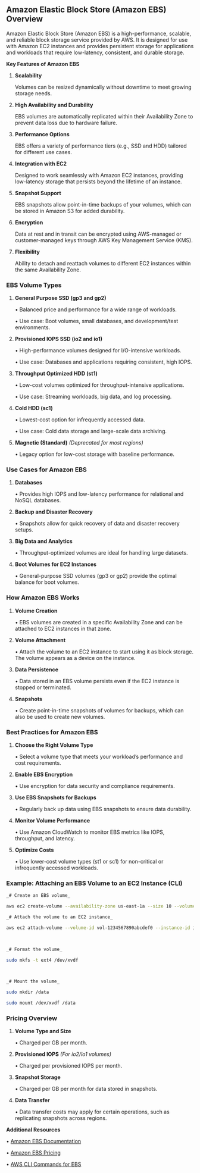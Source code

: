 
## **Amazon Elastic Block Store (Amazon EBS) Overview**
  
Amazon Elastic Block Store (Amazon EBS) is a high-performance, scalable, and reliable block storage service provided by AWS. It is designed for use with Amazon EC2 instances and provides persistent storage for applications and workloads that require low-latency, consistent, and durable storage.

**Key Features of Amazon EBS**

1. **Scalability**
   
	Volumes can be resized dynamically without downtime to meet growing storage needs.

2. **High Availability and Durability**

	 EBS volumes are automatically replicated within their Availability Zone to prevent data loss due to hardware failure.

3. **Performance Options**

	EBS offers a variety of performance tiers (e.g., SSD and HDD) tailored for different use cases.

4. **Integration with EC2**

	 Designed to work seamlessly with Amazon EC2 instances, providing low-latency storage that persists beyond the lifetime of an instance.

5. **Snapshot Support**

	 EBS snapshots allow point-in-time backups of your volumes, which can be stored in Amazon S3 for added durability.

6. **Encryption**

	 Data at rest and in transit can be encrypted using AWS-managed or customer-managed keys through AWS Key Management Service (KMS).

7. **Flexibility**

	 Ability to detach and reattach volumes to different EC2 instances within the same Availability Zone.

  

### **EBS Volume Types**

1. **General Purpose SSD (gp3 and gp2)**

	• Balanced price and performance for a wide range of workloads.

	• Use case: Boot volumes, small databases, and development/test environments.

2. **Provisioned IOPS SSD (io2 and io1)**

	• High-performance volumes designed for I/O-intensive workloads.

	• Use case: Databases and applications requiring consistent, high IOPS.

3. **Throughput Optimized HDD (st1)**

	• Low-cost volumes optimized for throughput-intensive applications.

	• Use case: Streaming workloads, big data, and log processing.

4. **Cold HDD (sc1)**

	• Lowest-cost option for infrequently accessed data.

	• Use case: Cold data storage and large-scale data archiving.

5. **Magnetic (Standard)** _(Deprecated for most regions)_

	• Legacy option for low-cost storage with baseline performance.

  

### **Use Cases for Amazon EBS**

1. **Databases**

	• Provides high IOPS and low-latency performance for relational and NoSQL databases.

2. **Backup and Disaster Recovery**

	• Snapshots allow for quick recovery of data and disaster recovery setups.

3. **Big Data and Analytics**

	• Throughput-optimized volumes are ideal for handling large datasets.

4. **Boot Volumes for EC2 Instances**

	• General-purpose SSD volumes (gp3 or gp2) provide the optimal balance for boot volumes.

  
### **How Amazon EBS Works**

1. **Volume Creation**

	• EBS volumes are created in a specific Availability Zone and can be attached to EC2 instances in that zone.

2. **Volume Attachment**

	• Attach the volume to an EC2 instance to start using it as block storage. The volume appears as a device on the instance.

3. **Data Persistence**

	• Data stored in an EBS volume persists even if the EC2 instance is stopped or terminated.

4. **Snapshots**

	• Create point-in-time snapshots of volumes for backups, which can also be used to create new volumes.

  
### **Best Practices for Amazon EBS**

1. **Choose the Right Volume Type**

	• Select a volume type that meets your workload’s performance and cost requirements.

2. **Enable EBS Encryption**

	• Use encryption for data security and compliance requirements.

3. **Use EBS Snapshots for Backups**

	• Regularly back up data using EBS snapshots to ensure data durability.

4. **Monitor Volume Performance**

	• Use Amazon CloudWatch to monitor EBS metrics like IOPS, throughput, and latency.

5. **Optimize Costs**

	• Use lower-cost volume types (st1 or sc1) for non-critical or infrequently accessed workloads.

  
### **Example: Attaching an EBS Volume to an EC2 Instance (CLI)**

```sh
_# Create an EBS volume_

aws ec2 create-volume --availability-zone us-east-1a --size 10 --volume-type gp2  

_# Attach the volume to an EC2 instance_

aws ec2 attach-volume --volume-id vol-1234567890abcdef0 --instance-id i-1234567890abcdef0 --device /dev/xvdf

  

_# Format the volume_

sudo mkfs -t ext4 /dev/xvdf

  

_# Mount the volume_

sudo mkdir /data

sudo mount /dev/xvdf /data
```
  

### **Pricing Overview**


1. **Volume Type and Size**

	• Charged per GB per month.

2. **Provisioned IOPS** _(For io2/io1 volumes)_

	• Charged per provisioned IOPS per month.

3. **Snapshot Storage**

	• Charged per GB per month for data stored in snapshots.

4. **Data Transfer**

	• Data transfer costs may apply for certain operations, such as replicating snapshots across regions.

  
**Additional Resources**

• [Amazon EBS Documentation](https://docs.aws.amazon.com/ebs)

• [Amazon EBS Pricing](https://aws.amazon.com/ebs/pricing/)

• [AWS CLI Commands for EBS](https://docs.aws.amazon.com/cli/latest/reference/ec2/index.html)
